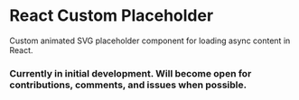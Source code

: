 # React Custom Placeholder
Custom animated SVG placeholder component for loading async content in React.

### Currently in initial development. Will become open for contributions, comments, and issues when possible.
